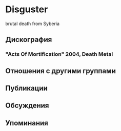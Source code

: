 # Disguster

brutal death from Syberia

## Дискография

### "Acts Of Mortification" 2004, Death Metal




## Отношения с другими группами


## Публикации


## Обсуждения


## Упоминания

